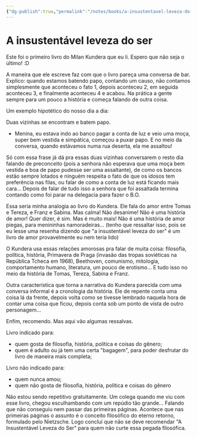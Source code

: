 ```yaml
---
{"dg-publish":true,"permalink":"/notes/books/a-insustentavel-leveza-do-ser/","dgHomeLink":true,"dgPassFrontmatter":false,"dgShowBacklinks":true,"dgShowLocalGraph":false}
---
```



# A insustentável leveza do ser

Este foi o primeiro livro do Milan Kundera que eu li. Espero que não seja o último! :D

A maneira que ele escreve faz com que o livro pareça uma conversa de bar. Explico: quando estamos batendo papo, contando um causo, não contamos simplesmente que aconteceu o fato 1, depois aconteceu 2, em seguida aconteceu 3, e finalmente aconteceu 4 e acabou. Na prática a gente sempre para um pouco a história e começa falando de outra coisa.

Um exemplo hipotético do nosso dia a dia:

Duas vizinhas se encontram e batem papo.

- Menina, eu estava indo ao banco pagar a conta de luz e veio uma moça, super bem vestida e simpática, começou a puxar papo. E no meio da conversa, quando estávamos numa rua deserta, ela me assaltou!

Só com essa frase já dá pra essas duas vizinhas conversarem o resto dia falando de preconceito (pois a senhora não esperava que uma moça bem vestida e boa de papo pudesse ser uma assaltante), de como os bancos estão sempre lotados e ninguém respeita o fato de que os idosos tem preferência nas filas, ou falar de como a conta de luz está ficando mais cara... Depois de falar de tudo isso a senhora que foi assaltada termina contando como foi parar na delegacia para fazer o B.O.

Essa seria minha analogia ao livro do Kundera. Ele fala do amor entre Tomas e Tereza, e Franz e Sabina. Mas calma! Não desanime! Não é uma história de amor! Quer dizer, é sim. Mas é muito mais! Não é uma história de amor piegas, para menininhas namoradeiras... (tenho que ressaltar isso, pois se eu lesse uma resenha dizendo que "a insustentável leveza do ser" é um livro de amor provavelmente eu nem teria lido)

O Kundera usa essas relações amorosas pra falar de muita coisa: filosofia, política, história, Primavera de Praga (invasão das tropas soviéticas na República Tcheca em 1968), Beethoven, comunismo, mitologia, comportamento humano, literatura, um pouco de erotismo... E tudo isso no meio da história de Tomas, Tereza, Sabina e Franz.

Outra característica que torna a narrativa do Kundera parecida com uma conversa informal é a cronologia da história. Ele de repente conta uma coisa lá da frente, depois volta como se tivesse lembrado naquela hora de contar uma coisa que ficou, depois conta sob um ponto de vista de outro personagem...

Enfim, recomendo. Mas aqui vão algumas ressalvas.

Livro indicado para:

- quem gosta de filosofia, história, política e coisas do gênero;
- quem é adulto ou já tem uma certa "bagagem", para poder desfrutar do livro de maneira mais completa;

Livro não indicado para:

- quem nunca amou;
- quem não gosta de filosofia, história, política e coisas do gênero

Não estou sendo repetitivo gratuitamente. Um colega quando me viu com esse livro, chegou esculhambando com um repúdio tão grande... Falando que não conseguiu nem passar das primeiras páginas. Acontece que nas primeiras páginas o assunto é o conceito filosófico do eterno retorno, formulado pelo Nietzsche. Logo concluí que não se deve recomendar "A Insustentável Leveza do Ser" para quem não curte essa pegada filosófica.
